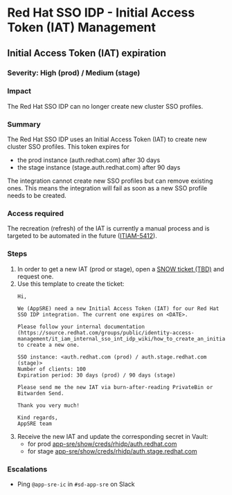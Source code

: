 # Red Hat SSO IDP - Initial Access Token (IAT) Management

## Initial Access Token (IAT) expiration

### Severity: High (prod) / Medium (stage)

### Impact

The Red Hat SSO IDP can no longer create new cluster SSO profiles.

### Summary

The Red Hat SSO IDP uses an Initial Access Token (IAT) to create new cluster SSO profiles. This token expires for
* the prod instance (auth.redhat.com) after 30 days
* the stage instance (stage.auth.redhat.com) after 90 days

The integration cannot create new SSO profiles but can remove existing ones. This means the integration will fail as soon as a new SSO profile needs to be created.

### Access required

The recreation (refresh) of the IAT is currently a manual process and is targeted to be automated in the future ([ITIAM-5412](https://issues.redhat.com/browse/ITIAM-5412)).

### Steps

1. In order to get a new IAT (prod or stage), open a [SNOW ticket (TBD)]() and request one.
1. Use this template to create the ticket:
    ```
    Hi,

    We (AppSRE) need a new Initial Access Token (IAT) for our Red Hat SSO IDP integration. The current one expires on <DATE>.

    Please follow your internal documentation (https://source.redhat.com/groups/public/identity-access-management/it_iam_internal_sso_int_idp_wiki/how_to_create_an_initial_access_token_for_dynamic_client_registration) to create a new one.

    SSO instance: <auth.redhat.com (prod) / auth.stage.redhat.com (stage)>
    Number of clients: 100
    Expiration period: 30 days (prod) / 90 days (stage)

    Please send me the new IAT via burn-after-reading PrivateBin or Bitwarden Send.

    Thank you very much!

    Kind regards,
    AppSRE team
    ```
1. Receive the new IAT and update the corresponding secret in Vault:
   * for prod [app-sre/show/creds/rhidp/auth.redhat.com](https://vault.devshift.net/ui/vault/secrets/app-sre/show/creds/rhidp/auth.redhat.com)
   * for stage [app-sre/show/creds/rhidp/auth.stage.redhat.com](https://vault.devshift.net/ui/vault/secrets/app-sre/show/creds/rhidp/auth.stage.redhat.com)


### Escalations
- Ping `@app-sre-ic` in `#sd-app-sre` on Slack
